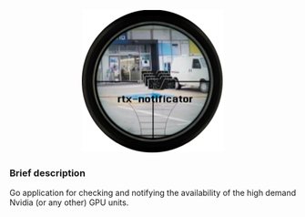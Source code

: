 
<p align="center"> 
    <img width="250" height="250" src="https://github.com/marmiha/rtx-notificator/blob/main/assets/rtx-notificator-logo.png?raw=true">
</p>

### Brief description
Go application for checking and notifying the availability of the high demand Nvidia (or any other) GPU units.
